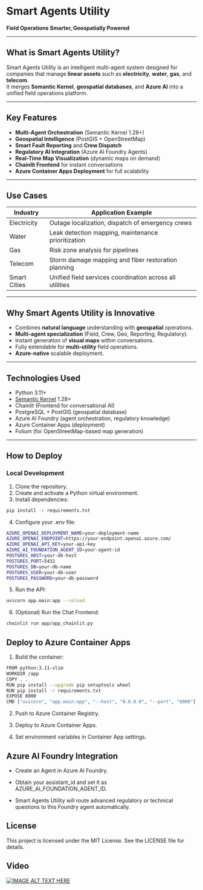 # Smart Agents Utility

**Field Operations Smarter, Geospatially Powered**

---

## What is Smart Agents Utility?

Smart Agents Utility is an intelligent multi-agent system designed for companies that manage **linear assets** such as **electricity**, **water**, **gas**, and **telecom**.  
It merges **Semantic Kernel**, **geospatial databases**, and **Azure AI** into a unified field operations platform.

---

## Key Features

- **Multi-Agent Orchestration** (Semantic Kernel 1.28+)
- **Geospatial Intelligence** (PostGIS + OpenStreetMap)
- **Smart Fault Reporting** and **Crew Dispatch**
- **Regulatory AI Integration** (Azure AI Foundry Agents)
- **Real-Time Map Visualization** (dynamic maps on demand)
- **Chainlit Frontend** for instant conversations
- **Azure Container Apps Deployment** for full scalability

---

## Use Cases

| Industry     | Application Example                                        |
|--------------|-------------------------------------------------------------|
| Electricity  | Outage localization, dispatch of emergency crews           |
| Water        | Leak detection mapping, maintenance prioritization          |
| Gas          | Risk zone analysis for pipelines                             |
| Telecom      | Storm damage mapping and fiber restoration planning          |
| Smart Cities | Unified field services coordination across all utilities     |

---

## Why Smart Agents Utility is Innovative

- Combines **natural language** understanding with **geospatial** operations.
- **Multi-agent specialization** (Field, Crew, Geo, Reporting, Regulatory).
- Instant generation of **visual maps** within conversations.
- Fully extendable for **multi-utility** field operations.
- **Azure-native** scalable deployment.

---

## Technologies Used

- Python 3.11+
- [Semantic Kernel](https://github.com/microsoft/semantic-kernel) 1.28+
- Chainlit (Frontend for conversational AI)
- PostgreSQL + PostGIS (geospatial database)
- Azure AI Foundry (agent orchestration, regulatory knowledge)
- Azure Container Apps (deployment)
- Folium (for OpenStreetMap-based map generation)

---

## How to Deploy

### Local Development

1. Clone the repository.
2. Create and activate a Python virtual environment.
3. Install dependencies:

```bash
pip install -r requirements.txt
```

4. Configure your .env file:

```bash
AZURE_OPENAI_DEPLOYMENT_NAME=your-deployment-name
AZURE_OPENAI_ENDPOINT=https://your-endpoint.openai.azure.com/
AZURE_OPENAI_API_KEY=your-api-key
AZURE_AI_FOUNDATION_AGENT_ID=your-agent-id
POSTGRES_HOST=your-db-host
POSTGRES_PORT=5432
POSTGRES_DB=your-db-name
POSTGRES_USER=your-db-user
POSTGRES_PASSWORD=your-db-password
```

5. Run the API:

```bash
uvicorn app.main:app --reload
```
6. (Optional) Run the Chat Frontend:

```bash
chainlit run app/app_chainlit.py
```

## Deploy to Azure Container Apps

1. Build the container:

```bash
FROM python:3.11-slim
WORKDIR /app
COPY . .
RUN pip install --upgrade pip setuptools wheel
RUN pip install -r requirements.txt
EXPOSE 8000
CMD ["uvicorn", "app.main:app", "--host", "0.0.0.0", "--port", "8000"]
```

2. Push to Azure Container Registry.

3. Deploy to Azure Container Apps.

4. Set environment variables in Container App settings.


## Azure AI Foundry Integration

- Create an Agent in Azure AI Foundry.

- Obtain your assistant_id and set it as AZURE_AI_FOUNDATION_AGENT_ID.

- Smart Agents Utility will route advanced regulatory or technical questions to this Foundry agent automatically.

 ## License

 This project is licensed under the MIT License.
See the LICENSE file for details.


## Video
[![IMAGE ALT TEXT HERE](https://img.youtube.com/vi/kb8b04hwXZ4/0.jpg)](https://www.youtube.com/watch?v=kb8b04hwXZ4)